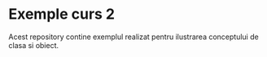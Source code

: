 # Exemple curs 2

Acest repository contine exemplul realizat pentru ilustrarea conceptului de clasa si obiect.